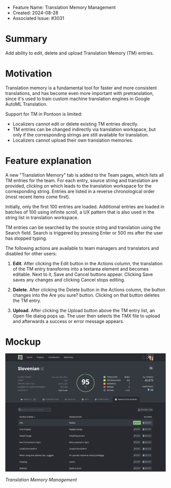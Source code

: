 - Feature Name: Translation Memory Management
- Created: 2024-08-28
- Associated Issue: #3031

# Summary

Add ability to edit, delete and upload Translation Memory (TM) entries.

# Motivation

Translation memory is a fundamental tool for faster and more consistent translations, and has become even more important with pretranslation, since it's used to train custom machine translation engines in Google AutoML Translation.

Support for TM in Pontoon is limited:
* Localizers cannot edit or delete existing TM entries directly.
* TM entries can be changed indirectly via translation workspace, but only if the corresponding strings are still available for translation.
* Localizers cannot upload their own translation memories.

# Feature explanation

A new "Translation Memory" tab is added to the Team pages, which lists all TM entries for the team. For each entry, source string and translation are provided, clicking on which leads to the translation workspace for the corresponding string. Entries are listed in a reverse chronological order (most recent items come first).

Initially, only the first 100 entries are loaded. Additional entries are loaded in batches of 100 using infinite scroll, a UX pattern that is also used in the string list in translation workspace.

TM entries can be searched by the source string and translation using the Search field. Search is triggered by pressing Enter or 500 ms after the user has stopped typing.

The following actions are available to team managers and translators and disabled for other users:

1. **Edit**. After clicking the Edit button in the Actions column, the translation of the TM entry transforms into a textarea element and becomes editable. Next to it, Save and Cancel buttons appear. Clicking Save saves any changes and clicking Cancel stops editing.

1. **Delete**. After clicking the Delete button in the Actions column, the button changes into the Are you sure? button. Clicking on that button deletes the TM entry.

1. **Upload**. After clicking the Upload button above the TM entry list, an Open file dialog pops up. The user then selects the TMX file to upload and afterwards a success or error message appears.

# Mockup

![](0121/translation-memory-management.png)

*Translation Memory Management*
